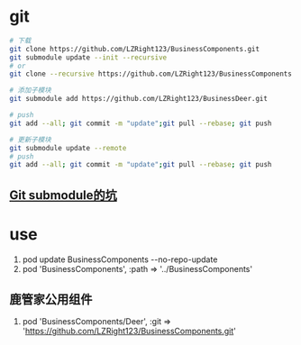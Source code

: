 
# git
```sh
# 下载
git clone https://github.com/LZRight123/BusinessComponents.git
git submodule update --init --recursive
# or
git clone --recursive https://github.com/LZRight123/BusinessComponents.git

# 添加子模块
git submodule add https://github.com/LZRight123/BusinessDeer.git

# push
git add --all; git commit -m "update";git pull --rebase; git push

# 更新子模块
git submodule update --remote
# push
git add --all; git commit -m "update";git pull --rebase; git push

```
## [Git submodule的坑](https://blog.devtang.com/2013/05/08/git-submodule-issues/)

# use
1. pod update BusinessComponents --no-repo-update
2. pod 'BusinessComponents', :path => '../BusinessComponents'

## 鹿管家公用组件
1. pod 'BusinessComponents/Deer', :git => 'https://github.com/LZRight123/BusinessComponents.git'